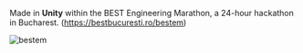Made in **Unity** within the BEST Engineering Marathon, a 24-hour hackathon in Bucharest. (https://bestbucuresti.ro/bestem)

![bestem](https://github.com/Andu02/Hackathon-BESTEM23-Ubisoft/assets/133790348/861192e6-9a43-47dd-8816-ae7cbefb4990)
